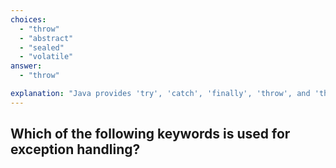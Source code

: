 ```yaml
---
choices:
  - "throw"
  - "abstract"
  - "sealed"
  - "volatile"
answer:
  - "throw"

explanation: "Java provides 'try', 'catch', 'finally', 'throw', and 'throws' for handling exceptions."
---
```


## Which of the following keywords is used for exception handling?
